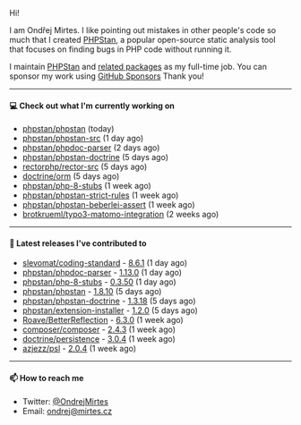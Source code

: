 Hi!

I am Ondřej Mirtes. I like pointing out mistakes in other people's code so much that I created [PHPStan](https://phpstan.org/), a popular open-source static analysis tool that focuses on finding bugs in PHP code without running it.

I maintain [PHPStan](https://github.com/phpstan/phpstan) and [related packages](https://github.com/phpstan/) as my full-time job. You can sponsor my work using [GitHub Sponsors](https://github.com/sponsors/ondrejmirtes) Thank you!

---

#### 💻 Check out what I'm currently working on

- [phpstan/phpstan](https://github.com/phpstan/phpstan) (today)
- [phpstan/phpstan-src](https://github.com/phpstan/phpstan-src) (1 day ago)
- [phpstan/phpdoc-parser](https://github.com/phpstan/phpdoc-parser) (2 days ago)
- [phpstan/phpstan-doctrine](https://github.com/phpstan/phpstan-doctrine) (5 days ago)
- [rectorphp/rector-src](https://github.com/rectorphp/rector-src) (5 days ago)
- [doctrine/orm](https://github.com/doctrine/orm) (5 days ago)
- [phpstan/php-8-stubs](https://github.com/phpstan/php-8-stubs) (1 week ago)
- [phpstan/phpstan-strict-rules](https://github.com/phpstan/phpstan-strict-rules) (1 week ago)
- [phpstan/phpstan-beberlei-assert](https://github.com/phpstan/phpstan-beberlei-assert) (1 week ago)
- [brotkrueml/typo3-matomo-integration](https://github.com/brotkrueml/typo3-matomo-integration) (2 weeks ago)

---

#### 🔭 Latest releases I've contributed to

- [slevomat/coding-standard](https://github.com/slevomat/coding-standard) - [8.6.1](https://github.com/slevomat/coding-standard/releases/tag/8.6.1) (1 day ago)
- [phpstan/phpdoc-parser](https://github.com/phpstan/phpdoc-parser) - [1.13.0](https://github.com/phpstan/phpdoc-parser/releases/tag/1.13.0) (1 day ago)
- [phpstan/php-8-stubs](https://github.com/phpstan/php-8-stubs) - [0.3.50](https://github.com/phpstan/php-8-stubs/releases/tag/0.3.50) (1 day ago)
- [phpstan/phpstan](https://github.com/phpstan/phpstan) - [1.8.10](https://github.com/phpstan/phpstan/releases/tag/1.8.10) (5 days ago)
- [phpstan/phpstan-doctrine](https://github.com/phpstan/phpstan-doctrine) - [1.3.18](https://github.com/phpstan/phpstan-doctrine/releases/tag/1.3.18) (5 days ago)
- [phpstan/extension-installer](https://github.com/phpstan/extension-installer) - [1.2.0](https://github.com/phpstan/extension-installer/releases/tag/1.2.0) (5 days ago)
- [Roave/BetterReflection](https://github.com/Roave/BetterReflection) - [6.3.0](https://github.com/Roave/BetterReflection/releases/tag/6.3.0) (1 week ago)
- [composer/composer](https://github.com/composer/composer) - [2.4.3](https://github.com/composer/composer/releases/tag/2.4.3) (1 week ago)
- [doctrine/persistence](https://github.com/doctrine/persistence) - [3.0.4](https://github.com/doctrine/persistence/releases/tag/3.0.4) (1 week ago)
- [azjezz/psl](https://github.com/azjezz/psl) - [2.0.4](https://github.com/azjezz/psl/releases/tag/2.0.4) (1 week ago)

---

#### 📫 How to reach me

- Twitter: [@OndrejMirtes](https://twitter.com/ondrejmirtes)
- Email: [ondrej@mirtes.cz](mailto:ondrej@mirtes.cz)
